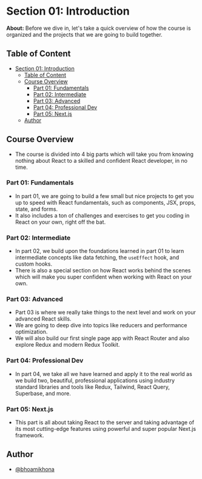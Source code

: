 # Section 01: Introduction

**About:** Before we dive in, let's take a quick overview of how the course is organized and the projects that we are going to build together.

## Table of Content

- [Section 01: Introduction](#section-01-introduction)
  - [Table of Content](#table-of-content)
  - [Course Overview](#course-overview)
    - [Part 01: Fundamentals](#part-01-fundamentals)
    - [Part 02: Intermediate](#part-02-intermediate)
    - [Part 03: Advanced](#part-03-advanced)
    - [Part 04: Professional Dev](#part-04-professional-dev)
    - [Part 05: Next.js](#part-05-nextjs)
  - [Author](#author)

## Course Overview

- The course is divided into 4 big parts which will take you from knowing nothing about React to a skilled and confident React developer, in no time.

### Part 01: Fundamentals

- In part 01, we are going to build a few small but nice projects to get you up to speed with React fundamentals, such as components, JSX, props, state, and forms.
- It also includes a ton of challenges and exercises to get you coding in React on your own, right off the bat.

### Part 02: Intermediate

- In part 02, we build upon the foundations learned in part 01 to learn intermediate concepts like data fetching, the `useEffect` hook, and custom hooks.
- There is also a special section on how React works behind the scenes which will make you super confident when working with React on your own.

### Part 03: Advanced

- Part 03 is where we really take things to the next level and work on your advanced React skills.
- We are going to deep dive into topics like reducers and performance optimization.
- We will also build our first single page app with React Router and also explore Redux and modern Redux Toolkit.

### Part 04: Professional Dev

- In part 04, we take all we have learned and apply it to the real world as we build two, beautiful, professional applications using industry standard libraries and tools like Redux, Tailwind, React Query, Superbase, and more.

### Part 05: Next.js

- This part is all about taking React to the server and taking advantage of its most cutting-edge features using powerful and super popular Next.js framework.

## Author

- [@bhoamikhona](https://github.com/bhoamikhona)
